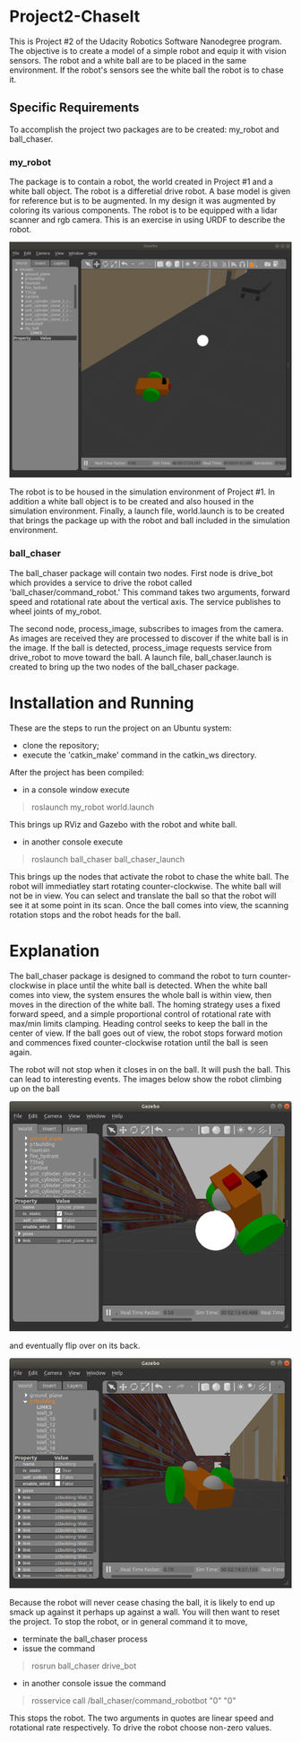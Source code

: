 # Project2-ChaseIt
This is Project #2 of the Udacity Robotics Software Nanodegree program. The objective is to create a model of a simple robot and equip it with vision sensors. The robot and a white ball are to be placed in the same environment. If the robot's sensors see the white ball the robot is to chase it.

## Specific Requirements
To accomplish the project two packages are to be created: my_robot and ball_chaser.

### my_robot
The package is to contain a robot, the world created in Project #1 and a white ball object. The robot is a differetial drive robot. A base model is given for reference but is to be augmented. In my design it was augmented by coloring its various components. The robot is to be equipped with a lidar scanner and rgb camera. This is an exercise in using URDF to describe the robot.

![my_robot](</workspace/images/ballchaser.gif>)

The robot is to be housed in the simulation environment of Project #1. In addition a white ball object is to be created and also housed in the simulation environment. Finally, a launch file, world.launch is to be created that brings the package up with the robot and ball included in the simulation environment.

### ball_chaser
The ball_chaser package will contain two nodes. First node is drive_bot which provides a service to drive the robot called 'ball_chaser/command_robot.' This command takes two arguments, forward speed and rotational rate about the vertical axis. The service publishes to wheel joints of my_robot.

The second node, process_image, subscribes to images from the camera. As images are received they are processed to discover if the white ball is in the image. If the ball is detected, process_image requests service from drive_robot to move toward the ball. A launch file, ball_chaser.launch is created to bring up the two nodes of the ball_chaser package.

# Installation and Running
These are the steps to run the project on an Ubuntu system:

- clone the repository;
- execute the 'catkin_make' command in the catkin_ws directory.

After the project has been compiled:

- in a console window execute<br>
>roslaunch my_robot world.launch

This brings up RViz and Gazebo with the robot and white ball.

- in another console execute<br>
>roslaunch ball_chaser ball_chaser_launch

This brings up the nodes that activate the robot to chase the white ball. The robot will immediatley start rotating counter-clockwise. The white ball will not be in view. You can select and translate the ball so that the robot will see it at some point in its scan. Once the ball comes into view, the scanning rotation stops and the robot heads for the ball.

# Explanation
The ball_chaser package is designed to command the robot to turn counter-clockwise in place until the white ball is detected. When the white ball comes into view, the system ensures the whole ball is within view, then moves in the direction of the white ball. The homing strategy uses a fixed forward speed, and a simple proportional control of rotational rate with max/min limits clamping. Heading control seeks to keep the ball in the center of view. If the ball goes out of view, the robot stops forward motion and commences fixed counter-clockwise rotation until the ball is seen again.

The robot will not stop when it closes in on the ball. It will push the ball. This can lead to interesting events. The images below show the robot climbing up on the ball

![climbing](</workspace/images/bot_climbing_ball.png>)

and eventually flip over on its back.

![climbing](</workspace/images/bot_rolled_over.png>)

Because the robot will never cease chasing the ball, it is likely to end up smack up against it perhaps up against a wall. You will then want to reset the project. To stop the robot, or in general command it to move,

- terminate the ball_chaser process
- issue the command
>rosrun ball_chaser drive_bot
- in another console issue the command
>rosservice call /ball_chaser/command_robotbot "0" "0"

This stops the robot. The two arguments in quotes are linear speed and rotational rate respectively. To drive the robot choose non-zero values.

